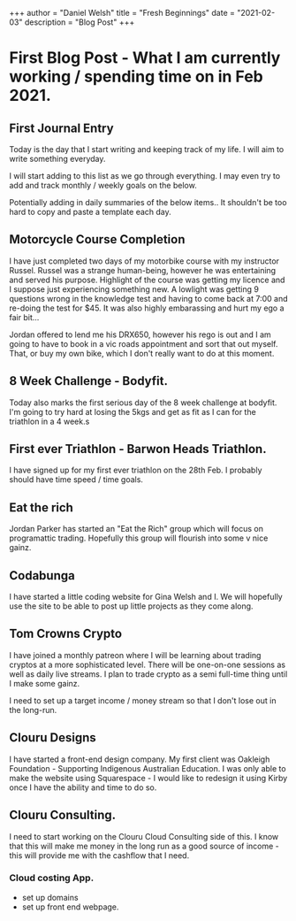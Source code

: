 +++
author = "Daniel Welsh"
title = "Fresh Beginnings"
date = "2021-02-03"
description = "Blog Post"
+++

# First Blog Post - What I am currently working / spending time on in Feb 2021.

## First Journal Entry

Today is the day that I start writing and keeping track of my life. I will aim to write something everyday.

I will start adding to this list as we go through everything. I may even try to add and track monthly / weekly goals on the below.

Potentially adding in daily summaries of the below items.. It shouldn't be too hard to copy and paste a template each day.

## Motorcycle Course Completion

I have just completed two days of my motorbike course with my instructor Russel. Russel was a strange human-being, however he was entertaining and served his purpose. Highlight of the course was getting my licence and I suppose just experiencing something new. A lowlight was getting 9 questions wrong in the knowledge test and having to come back at 7:00 and re-doing the test for $45. It was also highly embarassing and hurt my ego a fair bit...

Jordan offered to lend me his DRX650, however his rego is out and I am going to have to book in a vic roads appointment and sort that out myself. That, or buy my own bike, which I don't really want to do at this moment.

## 8 Week Challenge - Bodyfit.

Today also marks the first serious day of the 8 week challenge at bodyfit. I'm going to try hard at losing the 5kgs and get as fit as I can for the triathlon in a 4 week.s

## First ever Triathlon - Barwon Heads Triathlon.

I have signed up for my first ever triathlon on the 28th Feb. I probably should have time speed / time goals.

## Eat the rich

Jordan Parker has started an "Eat the Rich" group which will focus on programattic trading. Hopefully this group will flourish into some v nice gainz.

## Codabunga

I have started a little coding website for Gina Welsh and I. We will hopefully use the site to be able to post up little projects as they come along.

## Tom Crowns Crypto

I have joined a monthly patreon where I will be learning about trading cryptos at a more sophisticated level. There will be one-on-one sessions as well as daily live streams. I plan to trade crypto as a semi full-time thing until I make some gainz.

I need to set up a target income / money stream so that I don't lose out in the long-run.

## Clouru Designs

I have started a front-end design company. My first client was Oakleigh Foundation - Supporting Indigenous Australian Education.
I was only able to make the website using Squarespace - I would like to redesign it using Kirby once I have the ability and time to do so.

## Clouru Consulting.

I need to start working on the Clouru Cloud Consulting side of this. I know that this will make me money in the long run as a good source of income - this will provide me with the cashflow that I need.

### Cloud costing App.

- set up domains
- set up front end webpage.

